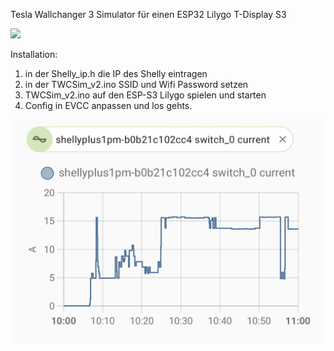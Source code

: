 Tesla Wallchanger 3 Simulator für einen ESP32 Lilygo T-Display S3


![](IMG_6537.HEIC)


Installation:
1. in der Shelly_ip.h die IP des Shelly eintragen
2. in der TWCSim_v2.ino SSID und Wifi Password setzen
3. TWCSim_v2.ino auf den ESP-S3 Lilygo spielen und starten
4. Config in EVCC anpassen und los gehts.


![](IMG_6538.jpg)
